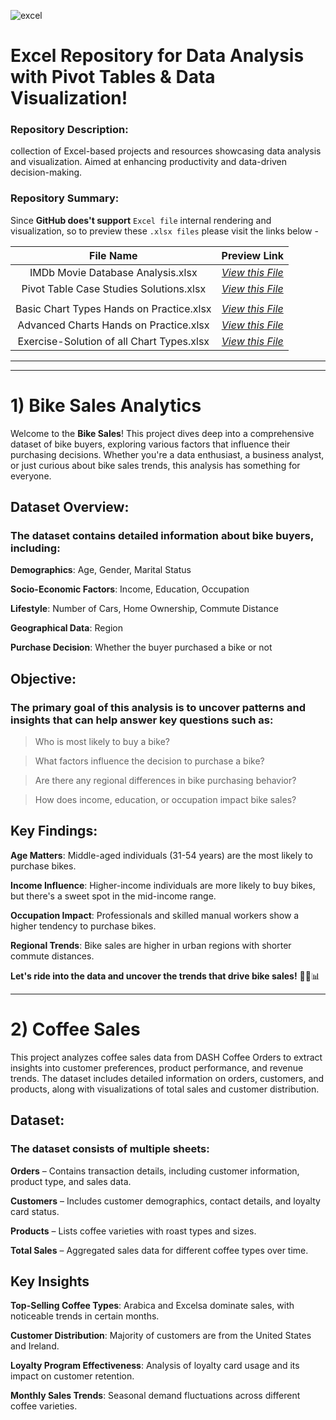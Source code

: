 ![excel](https://user-images.githubusercontent.com/46785798/65376985-7a9a1900-dcc8-11e9-88b0-30c20b073730.png) 

# Excel Repository for Data Analysis with Pivot Tables & Data Visualization! 

### Repository Description: 
collection of Excel-based projects and resources showcasing data analysis and visualization. Aimed at enhancing productivity and data-driven decision-making.

### Repository Summary:
Since **GitHub does't support** `Excel file` internal rendering and visualization, so to preview these `.xlsx files` please visit the links below - 

| File Name | Preview Link |
| :----:    | :----: |
| IMDb Movie Database Analysis.xlsx | [_View this File_](https://1drv.ms/x/s!ArcN1mlTAmmf1H0hwiztLoiJU2ak?e=j64424) |
| Pivot Table Case Studies Solutions.xlsx | [_View this File_](https://sheet.zoho.com/sheet/published.do?rid=f7owk2258fe1d02004af082420527383db8b5) |
|       |     |
| Basic Chart Types Hands on Practice.xlsx | [_View this File_](https://1drv.ms/x/s!ArcN1mlTAmmf1Rjuj7A0LOhD3-B2?e=sYEo6u) | 
| Advanced Charts Hands on Practice.xlsx | [_View this File_](https://1drv.ms/x/s!ArcN1mlTAmmf1RMQ-xbxxucuBG0i?e=DDILAO) | 
| Exercise-Solution of all Chart Types.xlsx | [_View this File_](https://1drv.ms/x/s!ArcN1mlTAmmf1RYvIueX2F_aqE0S?e=gwTV1E) | 


______________________________________________________________________________________________________________
______________________________________________________________________________________________________________


# **1) Bike Sales Analytics**

Welcome to the **Bike Sales**! This project dives deep into a comprehensive dataset of bike buyers, exploring various factors that influence their purchasing decisions. Whether you're a data enthusiast, a business analyst, or just curious about bike sales trends, this analysis has something for everyone.

## **Dataset Overview:**

### The dataset contains detailed information about bike buyers, including:

**Demographics**: Age, Gender, Marital Status

**Socio-Economic Factors**: Income, Education, Occupation

**Lifestyle**: Number of Cars, Home Ownership, Commute Distance

**Geographical Data**: Region

**Purchase Decision**: Whether the buyer purchased a bike or not


## **Objective:**

### The primary goal of this analysis is to uncover patterns and insights that can help answer key questions such as:

> Who is most likely to buy a bike?

> What factors influence the decision to purchase a bike?

> Are there any regional differences in bike purchasing behavior?

> How does income, education, or occupation impact bike sales?
> 
## **Key Findings:**

**Age Matters**: Middle-aged individuals (31-54 years) are the most likely to purchase bikes.

**Income Influence**: Higher-income individuals are more likely to buy bikes, but there's a sweet spot in the mid-income range.

**Occupation Impact**: Professionals and skilled manual workers show a higher tendency to purchase bikes.

**Regional Trends**: Bike sales are higher in urban regions with shorter commute distances.

**Let's ride into the data and uncover the trends that drive bike sales!** 🚴‍♀️📊



______________________________________________________________________________________________________________


# **2) Coffee Sales**

This project analyzes coffee sales data from DASH Coffee Orders to extract insights into customer preferences, product performance, and revenue trends. The dataset includes detailed information on orders, customers, and products, along with visualizations of total sales and customer distribution.

## **Dataset**:

### The dataset consists of multiple sheets:

**Orders** – Contains transaction details, including customer information, product type, and sales data.

**Customers** – Includes customer demographics, contact details, and loyalty card status.

**Products** – Lists coffee varieties with roast types and sizes.

**Total Sales** – Aggregated sales data for different coffee types over time.

## **Key Insights**

**Top-Selling Coffee Types**: Arabica and Excelsa dominate sales, with noticeable trends in certain months.

**Customer Distribution**: Majority of customers are from the United States and Ireland.

**Loyalty Program Effectiveness**: Analysis of loyalty card usage and its impact on customer retention.

**Monthly Sales Trends**: Seasonal demand fluctuations across different coffee varieties.


